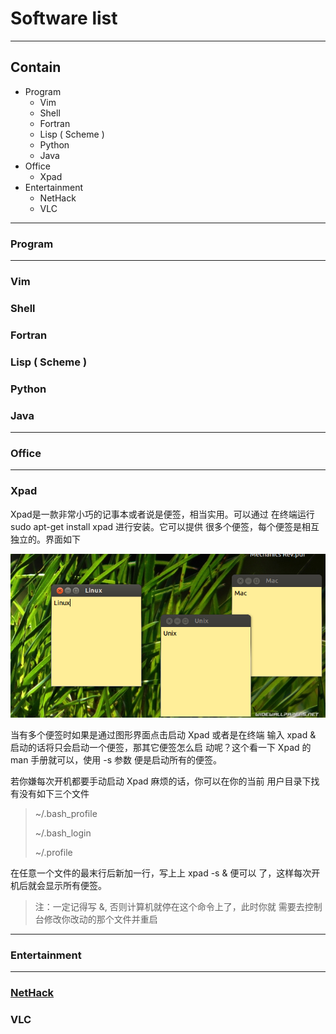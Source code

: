 # Software list
-----------

## Contain
+ Program
  + Vim
  + Shell
  + Fortran
  + Lisp ( Scheme )
  + Python
  + Java
+ Office
  + Xpad
+ Entertainment
  + NetHack
  + VLC

-------------
### Program
-------------

### Vim
### Shell
### Fortran
### Lisp ( Scheme )
### Python
### Java

-------------
### Office
-------------

### Xpad
Xpad是一款非常小巧的记事本或者说是便签，相当实用。可以通过
在终端运行 sudo apt-get install xpad 进行安装。它可以提供
很多个便签，每个便签是相互独立的。界面如下

![xpad1](https://github.com/cjhuang/my-blog/blob/master/Picture/xpad1.png)

当有多个便签时如果是通过图形界面点击启动 Xpad 或者是在终端
输入 xpad & 启动的话将只会启动一个便签，那其它便签怎么启
动呢？这个看一下 Xpad 的 man 手册就可以，使用 -s 参数
便是启动所有的便签。

若你嫌每次开机都要手动启动 Xpad 麻烦的话，你可以在你的当前
用户目录下找有没有如下三个文件

> ~/.bash_profile
>
> ~/.bash_login
>
> ~/.profile
>

在任意一个文件的最末行后新加一行，写上上 xpad -s & 便可以
了，这样每次开机后就会显示所有便签。

> 注：一定记得写 &, 否则计算机就停在这个命令上了，此时你就
> 需要去控制台修改你改动的那个文件并重启

-------------
### Entertainment
-------------

### [NetHack](http://www.nethack.org/)
### VLC
